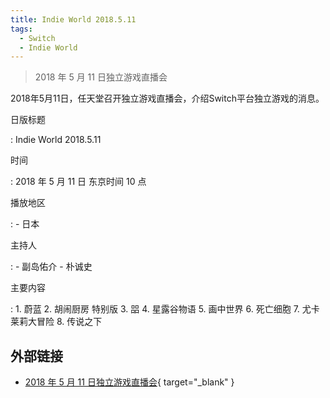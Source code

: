 ```yaml
---
title: Indie World 2018.5.11
tags:
  - Switch
  - Indie World
---
```


> 2018 年 5 月 11 日独立游戏直播会

2018年5月11日，任天堂召开独立游戏直播会，介绍Switch平台独立游戏的消息。

日版标题

:   Indie World 2018.5.11

时间

:   2018 年 5 月 11 日 东京时间 10 点

播放地区

:   - 日本

主持人

:   - 副岛佑介
    - 朴诚史

主要内容

:   1. 蔚蓝
    2. 胡闹厨房 特别版
    3. 㗊
    4. 星露谷物语
    5. 画中世界
    6. 死亡细胞
    7. 尤卡莱莉大冒险
    8. 传说之下

## 外部链接

- [2018 年 5 月 11 日独立游戏直播会](https://www.bilibili.com/video/BV1tr4y1F7pA/){ target="_blank" }
